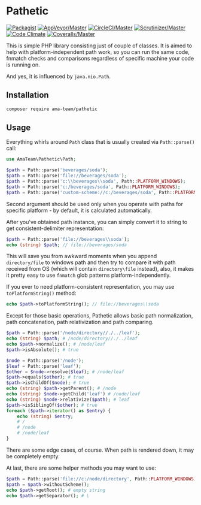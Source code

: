 # Pathetic

[![Packagist](https://img.shields.io/packagist/v/ama-team/pathetic.svg?style=flat-square)](https://packagist.org/packages/ama-team/pathetic)
[![AppVeyor/Master](https://img.shields.io/appveyor/ci/etki/pathetic/master.svg?style=flat-square)](https://ci.appveyor.com/project/etki/pathetic)
[![CircleCI/Master](https://img.shields.io/circleci/project/github/ama-team/pathetic/master.svg?style=flat-square)](https://circleci.com/gh/ama-team/pathetic)
[![Scrutinizer/Master](https://img.shields.io/scrutinizer/g/ama-team/pathetic/master.svg?style=flat-square)](https://scrutinizer-ci.com/g/ama-team/pathetic)
[![Code Climate](https://img.shields.io/codeclimate/github/ama-team/pathetic.svg?style=flat-square)](https://codeclimate.com/github/ama-team/pathetic)
[![Coveralls/Master](https://img.shields.io/coveralls/ama-team/pathetic/master.svg?style=flat-square)](https://coveralls.io/github/ama-team/pathetic)


This is simple PHP library consisting just of couple of classes. It is
aimed to help with platform-independent path work, so you can run the 
same code, fnmatch checks and comparisons regardless of specific 
machine your code is running on.

And yes, it is influenced by `java.nio.Path`.

## Installation

```bash
composer require ama-team/pathetic
```

## Usage

Everything whirls around `Path` class that is usually created via 
`Path::parse()` call:

```php
use AmaTeam\Pathetic\Path;

$path = Path::parse('beverages/soda');
$path = Path::parse('file://beverages/soda');
$path = Path::parse('c:\\beverages\\soda', Path::PLATFORM_WINDOWS);
$path = Path::parse('c:/beverages/soda', Path::PLATFORM_WINDOWS);
$path = Path::parse('custom-scheme://c:/beverages/soda', Path::PLATFORM_WINDOWS);
```

Second argument should be used only when you operate with paths for 
specific platform - by default, it is calculated automatically.

After you've obtained path instance, you can simply convert it to
string to get consistent-delimiter representation:

```php
$path = Path::parse('file://beverages\\soda');
echo (string) $path; // file://beverages/soda
```

This will save you from awkward moments when you append 
`directory/file` to windows path and then try to compare it with path
received from OS (which will contain `directory\file` instead), also,
it makes it pretty easy to use `fnmatch` glob patterns 
platform-independently.

If you ever to need platform-consistent representation, you may use
`toPlatformString()` method:

```php
echo $path->toPlatformString(); // file://beverages\\soda
```

Except for those basic operations, Pathetic allows basic path normalization,
path concatenation, path relativization and path comparing.

```php
$path = Path::parse('/node/directory//./../leaf');
echo (string) $path; # /node/directory//./../leaf
echo $path->normalize(); # /node/leaf
$path->isAbsolute(); # true

$node = Path::parse('/node');
$leaf = Path::parse('leaf');
$other = $node->resolve($leaf); # /node/leaf
$path->equals($other); # true
$path->isChildOf($node); # true
echo (string) $path->getParent(); # /node
echo (string) $node->getChild('leaf') # /node/leaf
echo (string) $node->relativize($path); # leaf
$path->isSiblingOf($other); # true
foreach ($path->iterator() as $entry) {
    echo (string) $entry;
    # /
    # /node
    # /node/leaf
}
```

There are some edge cases, of course. When path is rendered down, it
may be completely empty.

At last, there are some helper methods you may want to use:

```php
$path = Path::parse('file://c:/node/directory', Path::PLATFORM_WINDOWS);
$path = $path->withoutScheme();
echo $path->getRoot(); # empty string
echo $path->getSeparator(); # \
```
